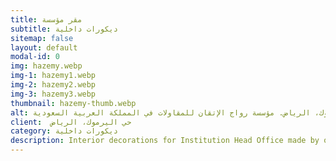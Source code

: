 ```yaml
---
title: مقر مؤسسة
subtitle: ديكورات داخلية
sitemap: false
layout: default
modal-id: 0
img: hazemy.webp
img-1: hazemy1.webp
img-2: hazemy2.webp
img-3: hazemy3.webp
thumbnail: hazemy-thumb.webp
alt: أعمال ديكورات داخلية لمقر مؤسسة في حي اليرموك، الرياض. مؤسسة رواج الإتقان للمقاولات في المملكة العربية السعودية
client:  حي اليرموك، الرياض
category: ديكورات داخلية
description: Interior decorations for Institution Head Office made by our team in Yarmouk area - Riyadh.
---
```

